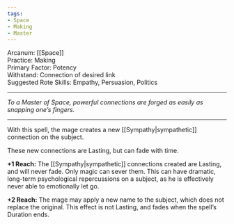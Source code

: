 ```yaml
---
tags:
- Space
- Making
- Master
---
```


Arcanum: [[Space]]\
Practice: Making\
Primary Factor: Potency\
Withstand: Connection of desired link\
Suggested Rote Skills: Empathy, Persuasion, Politics

---

_To a Master of Space, powerful connections are forged as easily as snapping one’s fingers._

---

With this spell, the mage creates a new [[Sympathy|sympathetic]] connection on the subject.

These new connections are Lasting, but can fade with time.

**+1 Reach:** The [[Sympathy|sympathetic]] connections created are Lasting, and will never fade. Only magic can sever them. This can have dramatic, long-term psychological repercussions on a subject, as he is effectively never able to emotionally let go.

**+2 Reach:** The mage may apply a new name to the subject, which does not replace the original. This effect is not Lasting, and fades when the spell’s Duration ends.